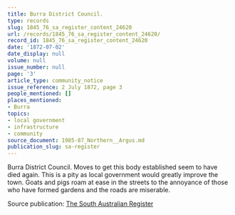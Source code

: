 ```yaml
---
title: Burra District Council.
type: records
slug: 1845_76_sa_register_content_24620
url: /records/1845_76_sa_register_content_24620/
record_id: 1845_76_sa_register_content_24620
date: '1872-07-02'
date_display: null
volume: null
issue_number: null
page: '3'
article_type: community_notice
issue_reference: 2 July 1872, page 3
people_mentioned: []
places_mentioned:
- Burra
topics:
- local government
- infrastructure
- community
source_document: 1985-87_Northern__Argus.md
publication_slug: sa-register
---
```


Burra District Council.  Moves to get this body established seem to have died again.  This is a pity as local government would greatly improve the town.  Goats and pigs roam at ease in the streets to the annoyance of those who have formed gardens and the roads are miserable.

Source publication: [The South Australian Register](/publications/sa-register/)
